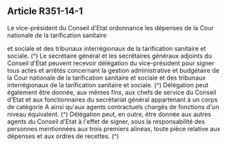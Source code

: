 ## Article R351-14-1

Le vice-président du Conseil d'Etat ordonnance les dépenses de la Cour nationale de la tarification sanitaire

et sociale et des tribunaux interrégionaux de la tarification sanitaire et sociale. (^)
Le secrétaire général et les secrétaires généraux adjoints du Conseil d'Etat peuvent recevoir délégation du
vice-président pour signer tous actes et arrêtés concernant la gestion administrative et budgétaire de la Cour
nationale de la tarification sanitaire et sociale et des tribunaux interrégionaux de la tarification sanitaire et
sociale. (^)
Délégation peut également être donnée, aux mêmes fins, aux chefs de service du Conseil d'Etat et aux
fonctionnaires du secrétariat général appartenant à un corps de catégorie A ainsi qu'aux agents contractuels
chargés de fonctions d'un niveau équivalent. (^)
Délégation peut, en outre, être donnée aux autres agents du Conseil d'Etat à l'effet de signer, sous la
responsabilité des personnes mentionnées aux trois premiers alinéas, toute pièce relative aux dépenses et aux
ordres de recettes. (^)


